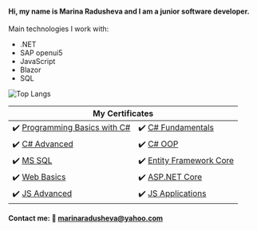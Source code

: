 #### Hi, my name is Marina Radusheva and I am a junior software developer.

Main technologies I work with:
- .NET
- SAP openui5
- JavaScript
- Blazor
- SQL


![Top Langs](https://github-readme-stats.vercel.app/api/top-langs/?username=MarinaRadusheva&layout=compact)

<table>
  <thead>
    <tr>
      <th colspan="2">My Certificates</th>
    </tr>
  <tbody>
    <tr>
      <td>
        ✔️
        <a href="https://softuni.bg/certificates/details/81448/ef388853">Programming Basics with C#</a>
      </td>
      <td>
        ✔️
        <a href="https://softuni.bg/certificates/details/86207/aeaa34bf">C# Fundamentals</a>
      </td>
    </tr>
    <tr>
      <td>
        ✔️
        <a href="https://softuni.bg/certificates/details/90358/2f0ed7ce">C# Advanced</a>
      </td>
      <td>
      ✔️
        <a href="https://softuni.bg/certificates/details/95796/c3e957bc">C# OOP</a>
      </td>
    </tr>
     <tr>
        <td>
         ✔️
        <a href="https://softuni.bg/certificates/details/97878/a8cba30b">MS SQL</a>
      </td>
      <td>
        ✔️
        <a href="https://softuni.bg/certificates/details/102685/3942aeef">Entity Framework Core</a>
       </td>
    </tr>
     <tr>
       <td>
        ✔️
        <a href="https://softuni.bg/certificates/details/109470/9389fe87">Web Basics</a>
       </td>
      <td>
        ✔️
        <a href="https://softuni.bg/certificates/details/133209/43f14cbb">ASP.NET Core</a>
       </td>
    </tr>
    <tr>
      <td>
       ✔️
        <a href="https://softuni.bg/certificates/details/114916/a4cfa78e">JS Advanced</a>
       </td>
      <td>
        ✔️
        <a href="https://softuni.bg/certificates/details/121029/23b5bf6b">JS Applications</a>
       </td>
    </tr>
  </tbody>
 </table>
 
 #### Contact me: 📧 marinaradusheva@yahoo.com
